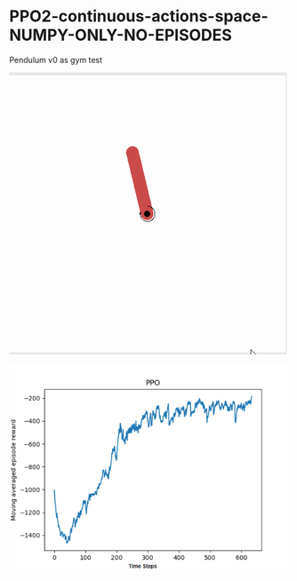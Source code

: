 # PPO2-continuous-actions-space-NUMPY-ONLY-NO-EPISODES
Pendulum v0 as gym test

![Alt text](pic.gif?raw=true "pic")

![Alt text](ppo_graph.png?raw=true "pic")
